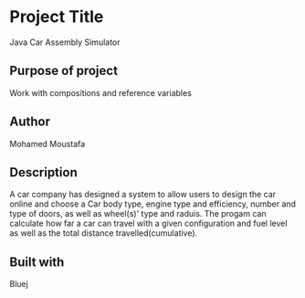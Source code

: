 # Project Title
Java Car Assembly Simulator

## Purpose of project
Work with compositions and reference variables

## Author
Mohamed Moustafa

## Description
A car company has designed a system to allow users to design the car online and choose a Car body type, engine type and efficiency,  number and type of doors, as well as wheel(s)' type and raduis. The progam can calculate how far a car can travel with a given configuration and fuel level as well as the total distance travelled(cumulative).

## Built with
Bluej

